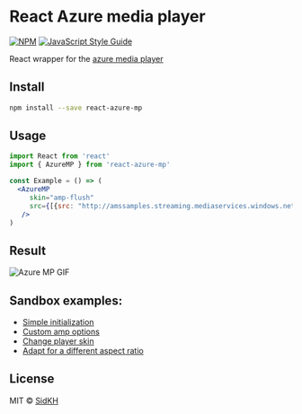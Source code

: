 # React Azure media player

[![NPM](https://img.shields.io/npm/v/react-azure-mp.svg)](https://www.npmjs.com/package/react-azure-mp) [![JavaScript Style Guide](https://img.shields.io/badge/code_style-standard-brightgreen.svg)](https://standardjs.com)
  
React wrapper for the [azure media player](http://ampdemo.azureedge.net/azuremediaplayer.html)

## Install

```bash
npm install --save react-azure-mp
```

## Usage

```jsx
import React from 'react'
import { AzureMP } from 'react-azure-mp'

const Example = () => (
  <AzureMP
     skin="amp-flush"
     src={[{src: "http://amssamples.streaming.mediaservices.windows.net/91492735-c523-432b-ba01-faba6c2206a2/AzureMediaServicesPromo.ism/manifest", type: "application/vnd.ms-sstr+xml" }]}
   />
)
```

## Result
![Azure MP GIF](https://media.giphy.com/media/8YvvyfJ4pSIU0Bh4tw/giphy.gif)

## Sandbox examples:
- [Simple initialization](https://codesandbox.io/s/v845rpv0qy)
- [Custom amp options](https://codesandbox.io/s/j7olp9617y)
- [Change player skin](https://codesandbox.io/s/jjxz0qw4l3)
- [Adapt for a different aspect ratio](https://codesandbox.io/s/xv0yj030kw)

## License

MIT © [SidKH](https://github.com/SidKH)
